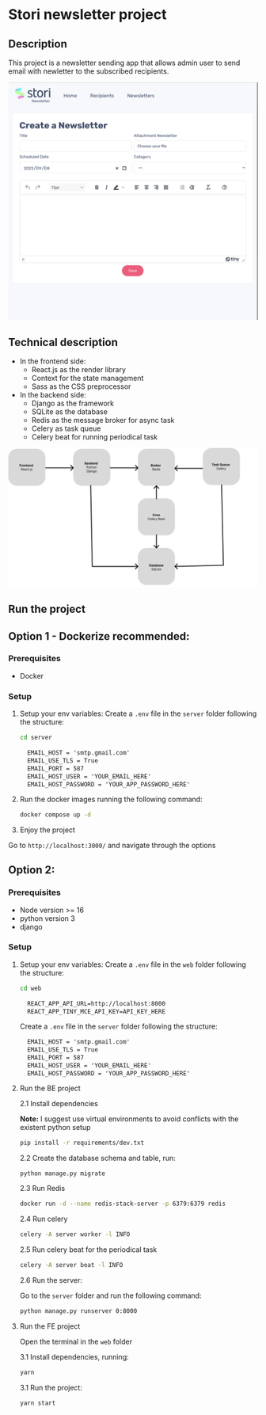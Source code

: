 # Stori newsletter project

## Description
This project is a newsletter sending app that allows admin user to send email with newletter to the subscribed recipients.

![Project preview](newsletterform.png)

## Technical description
- In the frontend side:
    - React.js as the render library
    - Context for the state management
    - Sass as the CSS preprocessor 
- In the backend side:
    - Django as the framework
    - SQLite as the database
    - Redis as the message broker for async task
    - Celery as task queue
    - Celery beat for running periodical task 

![Architecture Diagram](architecture-diagram.png)

## Run the project
## Option 1 - Dockerize recommended:
### Prerequisites
- Docker 

### Setup
1. Setup your env variables:
    Create a `.env` file in the `server` folder following the structure:
    ```sh
    cd server
    ```

    ```
      EMAIL_HOST = 'smtp.gmail.com'
      EMAIL_USE_TLS = True
      EMAIL_PORT = 587
      EMAIL_HOST_USER = 'YOUR_EMAIL_HERE'
      EMAIL_HOST_PASSWORD = 'YOUR_APP_PASSWORD_HERE'
    ```

2. Run the docker images running the following command:
    ```sh 
    docker compose up -d
    ```

3. Enjoy the project

Go to `http://localhost:3000/` and navigate through the options


## Option 2:
### Prerequisites
- Node version >= 16
- python version 3
- django

### Setup
1. Setup your env variables:
    Create a `.env` file in the `web` folder following the structure:
    ```sh
    cd web
    ```

    ```
      REACT_APP_API_URL=http://localhost:8000
      REACT_APP_TINY_MCE_API_KEY=API_KEY_HERE
    ```

    Create a `.env` file in the `server` folder following the structure:
    ```
      EMAIL_HOST = 'smtp.gmail.com'
      EMAIL_USE_TLS = True
      EMAIL_PORT = 587
      EMAIL_HOST_USER = 'YOUR_EMAIL_HERE'
      EMAIL_HOST_PASSWORD = 'YOUR_APP_PASSWORD_HERE'
    ```

2. Run the BE project

    2.1 Install dependencies

    __Note:__ I suggest use virtual environments to avoid conflicts with the existent python setup

    ```sh
    pip install -r requirements/dev.txt
    ```

    2.2 Create the database schema and table, run:

    ```sh
    python manage.py migrate
    ```

    2.3 Run Redis
    ```sh
    docker run -d --name redis-stack-server -p 6379:6379 redis
    ```

    2.4 Run celery
    ```sh
    celery -A server worker -l INFO
    ```
    
    2.5 Run celery beat for the periodical task

    ```sh
    celery -A server beat -l INFO
    ```

    2.6 Run the server:
    
    Go to the `server` folder and run the following command:
    ```sh
    python manage.py runserver 0:8000
    ```


3. Run the FE project

    Open the terminal in the `web` folder

    3.1 Install dependencies, running:

    ```sh
    yarn 
    ```

    3.1 Run the project:
    ```sh
    yarn start
    ```
